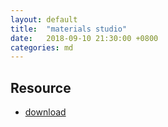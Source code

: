 ```yaml
---
layout: default
title:  "materials studio"
date:   2018-09-10 21:30:00 +0800
categories: md
---
```


## Resource
- [download](https://www.aiweibk.com/498.html)
